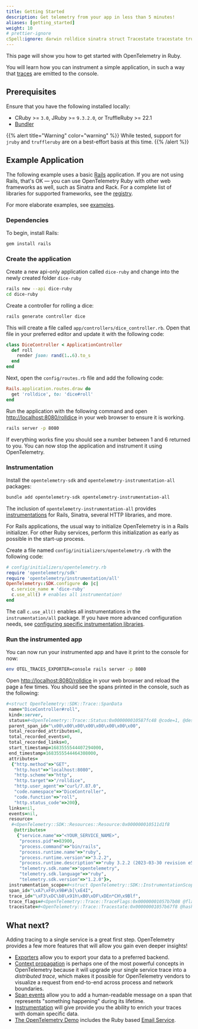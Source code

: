```yaml
---
title: Getting Started
description: Get telemetry from your app in less than 5 minutes!
aliases: [getting_started]
weight: 10
# prettier-ignore
cSpell:ignore: darwin rolldice sinatra struct Tracestate tracestate truffleruby
---
```


This page will show you how to get started with OpenTelemetry in Ruby.

You will learn how you can instrument a simple application, in such a way that
[traces][] are emitted to the console.

## Prerequisites

Ensure that you have the following installed locally:

- CRuby >= `3.0`, JRuby >= `9.3.2.0`, or TruffleRuby >= 22.1
- [Bundler](https://bundler.io/)

{{% alert  title="Warning" color="warning" %}} While tested, support for `jruby`
and `truffleruby` are on a best-effort basis at this time. {{% /alert %}}

## Example Application

The following example uses a basic [Rails](https://rubyonrails.org/)
application. If you are not using Rails, that's OK — you can use OpenTelemetry
Ruby with other web frameworks as well, such as Sinatra and Rack. For a complete
list of libraries for supported frameworks, see the
[registry](/ecosystem/registry/?component=instrumentation&language=ruby).

For more elaborate examples, see [examples](/docs/languages/ruby/examples/).

### Dependencies

To begin, install Rails:

```sh
gem install rails
```

### Create the application

Create a new api-only application called `dice-ruby` and change into the newly
created folder `dice-ruby`

```sh
rails new --api dice-ruby
cd dice-ruby
```

Create a controller for rolling a dice:

```sh
rails generate controller dice
```

This will create a file called `app/controllers/dice_controller.rb`. Open that
file in your preferred editor and update it with the following code:

```ruby
class DiceController < ApplicationController
  def roll
    render json: rand(1..6).to_s
  end
end
```

Next, open the `config/routes.rb` file and add the following code:

```ruby
Rails.application.routes.draw do
  get 'rolldice', to: 'dice#roll'
end
```

Run the application with the following command and open
<http://localhost:8080/rolldice> in your web browser to ensure it is working.

```sh
rails server -p 8080
```

If everything works fine you should see a number between 1 and 6 returned to
you. You can now stop the application and instrument it using OpenTelemetry.

### Instrumentation

Install the `opentelemetry-sdk` and `opentelemetry-instrumentation-all`
packages:

```sh
bundle add opentelemetry-sdk opentelemetry-instrumentation-all
```

The inclusion of `opentelemetry-instrumentation-all` provides
[instrumentations][] for Rails, Sinatra, several HTTP libraries, and more.

For Rails applications, the usual way to initialize OpenTelemetry is in a Rails
initializer. For other Ruby services, perform this initialization as early as
possible in the start-up process.

Create a file named `config/initializers/opentelemetry.rb` with the following
code:

```ruby
# config/initializers/opentelemetry.rb
require 'opentelemetry/sdk'
require 'opentelemetry/instrumentation/all'
OpenTelemetry::SDK.configure do |c|
  c.service_name = 'dice-ruby'
  c.use_all() # enables all instrumentation!
end
```

The call `c.use_all()` enables all instrumentations in the `instrumentation/all`
package. If you have more advanced configuration needs, see [configuring
specific instrumentation libraries][config].

### Run the instrumented app

You can now run your instrumented app and have it print to the console for now:

```sh
env OTEL_TRACES_EXPORTER=console rails server -p 8080
```

Open <http://localhost:8080/rolldice> in your web browser and reload the page a
few times. You should see the spans printed in the console, such as the
following:

```ruby
#<struct OpenTelemetry::SDK::Trace::SpanData
 name="DiceController#roll",
 kind=:server,
 status=#<OpenTelemetry::Trace::Status:0x000000010587fc48 @code=1, @description="">,
 parent_span_id="\x00\x00\x00\x00\x00\x00\x00\x00",
 total_recorded_attributes=8,
 total_recorded_events=0,
 total_recorded_links=0,
 start_timestamp=1683555544407294000,
 end_timestamp=1683555544464308000,
 attributes=
  {"http.method"=>"GET",
   "http.host"=>"localhost:8080",
   "http.scheme"=>"http",
   "http.target"=>"/rolldice",
   "http.user_agent"=>"curl/7.87.0",
   "code.namespace"=>"DiceController",
   "code.function"=>"roll",
   "http.status_code"=>200},
 links=nil,
 events=nil,
 resource=
  #<OpenTelemetry::SDK::Resources::Resource:0x000000010511d1f8
   @attributes=
    {"service.name"=>"<YOUR_SERVICE_NAME>",
     "process.pid"=>83900,
     "process.command"=>"bin/rails",
     "process.runtime.name"=>"ruby",
     "process.runtime.version"=>"3.2.2",
     "process.runtime.description"=>"ruby 3.2.2 (2023-03-30 revision e51014f9c0) [arm64-darwin22]",
     "telemetry.sdk.name"=>"opentelemetry",
     "telemetry.sdk.language"=>"ruby",
     "telemetry.sdk.version"=>"1.2.0"}>,
 instrumentation_scope=#<struct OpenTelemetry::SDK::InstrumentationScope name="OpenTelemetry::Instrumentation::Rack", version="0.23.0">,
 span_id="\xA7\xF0\x9B#\b[\xE4I",
 trace_id="\xF3\xDC\b8\x91h\xB0\xDF\xDEn*CH\x9Blf",
 trace_flags=#<OpenTelemetry::Trace::TraceFlags:0x00000001057b7b08 @flags=1>,
 tracestate=#<OpenTelemetry::Trace::Tracestate:0x00000001057b67f8 @hash={}>>
```

## What next?

Adding tracing to a single service is a great first step. OpenTelemetry provides
a few more features that will allow you gain even deeper insights!

- [Exporters][] allow you to export your data to a preferred backend.
- [Context propagation][] is perhaps one of the most powerful concepts in
  OpenTelemetry because it will upgrade your single service trace into a
  _distributed trace_, which makes it possible for OpenTelemetry vendors to
  visualize a request from end-to-end across process and network boundaries.
- [Span events][] allow you to add a human-readable message on a span that
  represents "something happening" during its lifetime.
- [Instrumentation][instrumentation] will give provide you the ability to enrich
  your traces with domain specific data.
- [The OpenTelemetry Demo](/docs/demo/) includes the Ruby based
  [Email Service](/docs/demo/services/email/).

[traces]: /docs/concepts/signals/traces/
[instrumentations]:
  https://github.com/open-telemetry/opentelemetry-ruby#instrumentation-libraries
[config]: ../libraries/#configuring-specific-instrumentation-libraries
[exporters]: ../exporters/
[context propagation]: ../instrumentation/#context-propagation
[instrumentation]: ../instrumentation/
[span events]: ../instrumentation/#add-span-events
